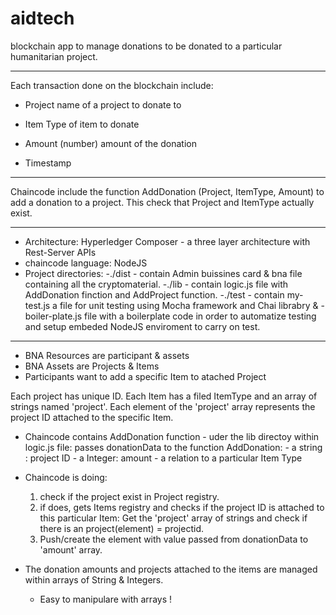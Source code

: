# aidtech

blockchain app to manage donations to be donated to a particular humanitarian project.
***************************************************************************************
 Each transaction done on the blockchain include:

- Project name of a project to donate to

- Item Type of item to donate

- Amount (number) amount of the donation

- Timestamp
********************************************************************
Chaincode include the function AddDonation (Project, ItemType, Amount) to add a donation to a project. This check that Project and ItemType actually exist.
*****************************************************************************************
- Architecture: Hyperledger Composer - a three layer architecture with Rest-Server APIs
- chaincode language: NodeJS
- Project directories:
-./dist - contain Admin buissines card & bna file containing all the cryptomaterial.
-./lib - contain logic.js file with AddDonation finction and AddProject function.
-./test - contain my-test.js a file for unit testing using Mocha framework and Chai librabry & 
      - boiler-plate.js file with a boilerplate code in order to automatize testing and setup embeded NodeJS enviroment to carry on test. 
****************************************************************************************
- BNA Resources are participant & assets
- BNA Assets are Projects & Items
- Participants want to add a specific Item to atached Project 

Each project has unique ID.
Each Item has a filed ItemType and an array of strings named 'project'.
Each element of the 'project' array represents the project ID attached to the specific Item.

- Chaincode contains AddDonation function - uder the lib directoy within logic.js file:
passes donationData to the function AddDonation: - a string : project ID
                                                 - a Integer: amount 
                                                 - a relation to a particular Item Type
- Chaincode is doing:
    1. check if the project exist in Project registry.
    2. if does, gets Items registry and checks if the project ID is attached to this particular Item:
       Get the 'project' array of strings and check if there is an project(element) = projectid.
    3. Push/create the element with value passed from donationData to 'amount' array. 

- The donation amounts and projects attached to the items are managed within arrays of String & Integers. 
   - Easy to manipulare with arrays ! 
   
   

       
   
   
